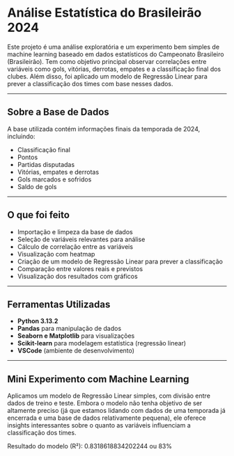 # Análise Estatística do Brasileirão 2024

Este projeto é uma análise exploratória e um experimento bem simples de machine learning baseado em dados estatísticos do Campeonato Brasileiro (Brasileirão). Tem como objetivo principal observar correlações entre variáveis como gols, vitórias, derrotas, empates e a classificação final dos clubes. Além disso, foi aplicado um modelo de Regressão Linear para prever a classificação dos times com base nesses dados.

---

## Sobre a Base de Dados

A base utilizada contém informações finais da temporada de 2024, incluindo:

- Classificação final
- Pontos
- Partidas disputadas
- Vitórias, empates e derrotas
- Gols marcados e sofridos
- Saldo de gols

---

## O que foi feito

- Importação e limpeza da base de dados
- Seleção de variáveis relevantes para análise
- Cálculo de correlação entre as variáveis
- Visualização com heatmap
- Criação de um modelo de Regressão Linear para prever a classificação
- Comparação entre valores reais e previstos
- Visualização dos resultados com gráficos

---

## Ferramentas Utilizadas

- **Python 3.13.2**
- **Pandas** para manipulação de dados
- **Seaborn e Matplotlib** para visualizações
- **Scikit-learn** para modelagem estatística (regressão linear)
- **VSCode** (ambiente de desenvolvimento)

---

## Mini Experimento com Machine Learning

Aplicamos um modelo de Regressão Linear simples, com divisão entre dados de treino e teste. Embora o modelo não tenha objetivo de ser altamente preciso (já que estamos lidando com dados de uma temporada já encerrada e uma base de dados relativamente pequena), ele oferece insights interessantes sobre o quanto as variáveis influenciam a classificação dos times.

Resultado do modelo (R²): 0.8318618834202244 ou 83% 

